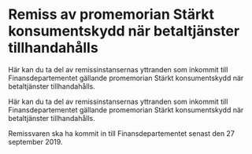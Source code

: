 # Remiss av promemorian Stärkt konsumentskydd när betaltjänster tillhandahålls

Här kan du ta del av remissinstansernas yttranden som inkommit till Finansdepartementet gällande promemorian Stärkt konsumentskydd när betaltjänster tillhandahålls.

Här kan du ta del av remissinstansernas yttranden som inkommit till Finansdepartementet gällande promemorian Stärkt konsumentskydd när betaltjänster tillhandahålls.

Remissvaren ska ha kommit in till Finansdepartementet senast den
27 september 2019.
